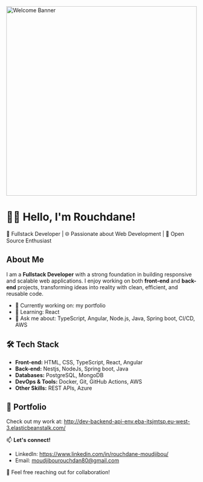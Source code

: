 <img src="Capture%20d’écran%202024-12-08%20à%2015.10.59.png" alt="Welcome Banner" width="100%" height="500px" />

# 👋🏾 Hello, I'm Rouchdane!

🎯 Fullstack Developer | 🌐 Passionate about Web Development | 🚀 Open Source Enthusiast

## About Me
I am a **Fullstack Developer** with a strong foundation in building responsive and scalable web applications. I enjoy working on both **front-end** and **back-end** projects, transforming ideas into reality with clean, efficient, and reusable code.

- 🔭 Currently working on: my portfolio
- 🌱 Learning: React
- 💬 Ask me about: TypeScript, Angular, Node.js, Java, Spring boot, CI/CD, AWS

## 🛠️ Tech Stack
- **Front-end:** HTML, CSS, TypeScript, React, Angular
- **Back-end:** Nestjs, NodeJs, Spring boot, Java
- **Databases:** PostgreSQL, MongoDB
- **DevOps & Tools:** Docker, Git, GitHub Actions, AWS
- **Other Skills:** REST APIs, Azure

## 💼 Portfolio
Check out my work at: http://dev-backend-api-env.eba-itsjmtsp.eu-west-3.elasticbeanstalk.com/

📫 **Let's connect!**
- LinkedIn: https://www.linkedin.com/in/rouchdane-moudjibou/
- Email: [moudjibourouchdan80@gmail.com](moudjibourouchdan80@gmail.com)

🌟 Feel free reaching out for collaboration!

